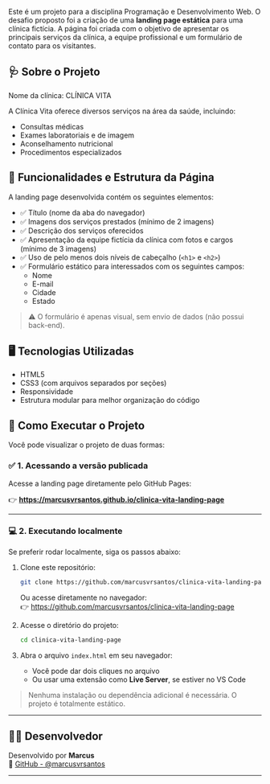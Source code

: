 Este é um projeto para a disciplina Programação e Desenvolvimento Web. O desafio proposto foi a criação de uma **landing page estática** para uma clínica fictícia. A página foi criada com o objetivo de apresentar os principais serviços da clínica, a equipe profissional e um formulário de contato para os visitantes.

## 🩺 Sobre o Projeto

Nome da clínica: CLÍNICA VITA

A Clínica Vita oferece diversos serviços na área da saúde, incluindo:

- Consultas médicas  
- Exames laboratoriais e de imagem  
- Aconselhamento nutricional  
- Procedimentos especializados  


## 📌 Funcionalidades e Estrutura da Página

A landing page desenvolvida contém os seguintes elementos:

- ✅ Título (nome da aba do navegador)
- ✅ Imagens dos serviços prestados (mínimo de 2 imagens)
- ✅ Descrição dos serviços oferecidos
- ✅ Apresentação da equipe fictícia da clínica com fotos e cargos (mínimo de 3 imagens)
- ✅ Uso de pelo menos dois níveis de cabeçalho (`<h1>` e `<h2>`)
- ✅ Formulário estático para interessados com os seguintes campos:
  - Nome
  - E-mail
  - Cidade
  - Estado

> ⚠️ O formulário é apenas visual, sem envio de dados (não possui back-end).

## 🖥️ Tecnologias Utilizadas

- HTML5  
- CSS3 (com arquivos separados por seções)  
- Responsividade  
- Estrutura modular para melhor organização do código  


## 🚀 Como Executar o Projeto

Você pode visualizar o projeto de duas formas:

### ✅ 1. Acessando a versão publicada

Acesse a landing page diretamente pelo GitHub Pages:

👉 **https://marcusvrsantos.github.io/clinica-vita-landing-page**

---

### 💻 2. Executando localmente

Se preferir rodar localmente, siga os passos abaixo:

1. Clone este repositório:
   ```bash
   git clone https://github.com/marcusvrsantos/clinica-vita-landing-page.git
   ```

   Ou acesse diretamente no navegador:  
   👉 https://github.com/marcusvrsantos/clinica-vita-landing-page

2. Acesse o diretório do projeto:
   ```bash
   cd clinica-vita-landing-page
   ```

3. Abra o arquivo `index.html` em seu navegador:
   - Você pode dar dois cliques no arquivo  
   - Ou usar uma extensão como **Live Server**, se estiver no VS Code

> Nenhuma instalação ou dependência adicional é necessária. O projeto é totalmente estático.

---

## 👨‍💻 Desenvolvedor

Desenvolvido por **Marcus**  
🔗 [GitHub - @marcusvrsantos](https://github.com/marcusvrsantos)

---
